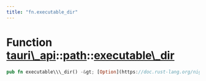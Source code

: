 ```yaml
---
title: "fn.executable_dir"
---
```


Function [tauri\\\_api](/api/rust/tauri\_api/../index.html)::[path](/api/rust/tauri\_api/index.html)::[executable\\\_dir](/api/rust/tauri\_api/)
================================================================================================================================================

```rust
pub fn executable\\\_dir() -&gt; [Option](https://doc.rust-lang.org/nightly/core/option/enum.Option.html "enum core::option::Option")&lt;[PathBuf](https://doc.rust-lang.org/nightly/std/path/struct.PathBuf.html "struct std::path::PathBuf")\&gt;
```
      